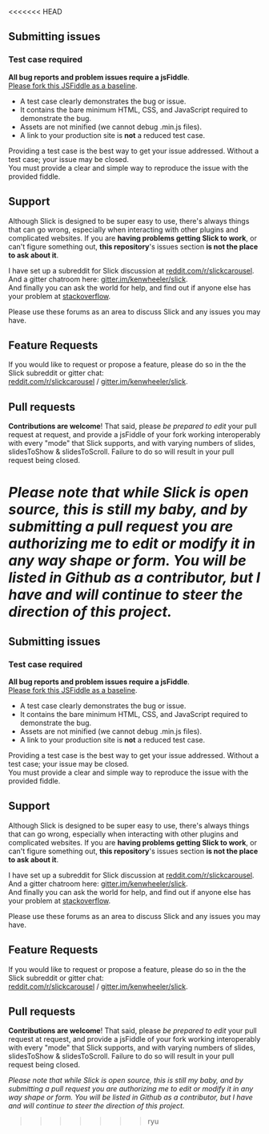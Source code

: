 <<<<<<< HEAD
## Submitting issues

### Test case required

**All bug reports and problem issues require a jsFiddle**.   
[Please fork this JSFiddle as a baseline](http://jsfiddle.net/simeydotme/fmo50w7n/).

+ A test case clearly demonstrates the bug or issue.
+ It contains the bare minimum HTML, CSS, and JavaScript required to demonstrate the bug.
+ Assets are not minified (we cannot debug .min.js files).
+ A link to your production site is **not** a reduced test case.

Providing a test case is the best way to get your issue addressed. Without a test case; your issue may be closed.  
You must provide a clear and simple way to reproduce the issue with the provided fiddle.

## Support

Although Slick is designed to be super easy to use, there's always things that can go wrong, especially when interacting with other plugins and complicated websites. If you are **having problems getting Slick to work**, or can't figure something out, **this repository**'s issues section **is not the place to ask about it**.  

I have set up a subreddit for Slick discussion at [reddit.com/r/slickcarousel](http://www.reddit.com/r/slickcarousel/).  
And a gitter chatroom here: [gitter.im/kenwheeler/slick](https://gitter.im/kenwheeler/slick).  
And finally you can ask the world for help, and find out if anyone else has your problem at [stackoverflow](http://stackoverflow.com/search?q=slick+carousel).

Please use these forums as an area to discuss Slick and any issues you may have.

## Feature Requests

If you would like to request or propose a feature, please do so in the the Slick subreddit or gitter chat:  
[reddit.com/r/slickcarousel](http://www.reddit.com/r/slickcarousel/) / [gitter.im/kenwheeler/slick](https://gitter.im/kenwheeler/slick).

## Pull requests

**Contributions are welcome**! That said, please *be prepared to edit* your pull request at request, and provide a jsFiddle of your fork working interoperably with every "mode" that Slick supports, and with varying numbers of slides, slidesToShow & slidesToScroll. Failure to do so will result in your pull request being closed.

*Please note that while Slick is open source, this is still my baby, and by submitting a pull request you are authorizing me to edit or modify it in any way shape or form. You will be listed in Github as a contributor, but I have and will continue to steer the direction of this project.*
=======
## Submitting issues

### Test case required

**All bug reports and problem issues require a jsFiddle**.   
[Please fork this JSFiddle as a baseline](http://jsfiddle.net/simeydotme/fmo50w7n/).

+ A test case clearly demonstrates the bug or issue.
+ It contains the bare minimum HTML, CSS, and JavaScript required to demonstrate the bug.
+ Assets are not minified (we cannot debug .min.js files).
+ A link to your production site is **not** a reduced test case.

Providing a test case is the best way to get your issue addressed. Without a test case; your issue may be closed.  
You must provide a clear and simple way to reproduce the issue with the provided fiddle.

## Support

Although Slick is designed to be super easy to use, there's always things that can go wrong, especially when interacting with other plugins and complicated websites. If you are **having problems getting Slick to work**, or can't figure something out, **this repository**'s issues section **is not the place to ask about it**.  

I have set up a subreddit for Slick discussion at [reddit.com/r/slickcarousel](http://www.reddit.com/r/slickcarousel/).  
And a gitter chatroom here: [gitter.im/kenwheeler/slick](https://gitter.im/kenwheeler/slick).  
And finally you can ask the world for help, and find out if anyone else has your problem at [stackoverflow](http://stackoverflow.com/search?q=slick+carousel).

Please use these forums as an area to discuss Slick and any issues you may have.

## Feature Requests

If you would like to request or propose a feature, please do so in the the Slick subreddit or gitter chat:  
[reddit.com/r/slickcarousel](http://www.reddit.com/r/slickcarousel/) / [gitter.im/kenwheeler/slick](https://gitter.im/kenwheeler/slick).

## Pull requests

**Contributions are welcome**! That said, please *be prepared to edit* your pull request at request, and provide a jsFiddle of your fork working interoperably with every "mode" that Slick supports, and with varying numbers of slides, slidesToShow & slidesToScroll. Failure to do so will result in your pull request being closed.

*Please note that while Slick is open source, this is still my baby, and by submitting a pull request you are authorizing me to edit or modify it in any way shape or form. You will be listed in Github as a contributor, but I have and will continue to steer the direction of this project.*
>>>>>>> ryu
